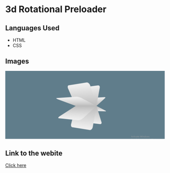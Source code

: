 <h1>3d Rotational Preloader</h1>
<h2>Languages Used</h2>
<ul>
  <li>HTML</li>
  <li>CSS</li>
</ul>
<h2>Images</h2>
<img src="./images/css-animation-resume.png" />
<h2>Link to the webite</h2>
<a href="https://stoic-noether-5e6141.netlify.app/">Click here</a>
